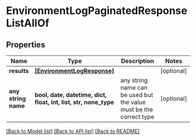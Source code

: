 # EnvironmentLogPaginatedResponseListAllOf


## Properties
Name | Type | Description | Notes
------------ | ------------- | ------------- | -------------
**results** | [**[EnvironmentLogResponse]**](EnvironmentLogResponse.md) |  | [optional] 
**any string name** | **bool, date, datetime, dict, float, int, list, str, none_type** | any string name can be used but the value must be the correct type | [optional]

[[Back to Model list]](../README.md#documentation-for-models) [[Back to API list]](../README.md#documentation-for-api-endpoints) [[Back to README]](../README.md)


